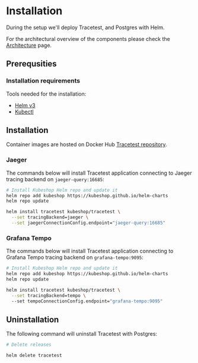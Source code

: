 # Installation

During the setup we'll deploy Tracetest, and Postgres with Helm.

For the architectural overview of the components please check the [Architecture](architecture.md) page.

## Prerequsities

### Installation requirements

Tools needed for the installation:

- [Helm v3](https://helm.sh/docs/intro/install/)
- [Kubectl](https://kubernetes.io/docs/tasks/tools/)

## Installation

Container images are hosted on Docker Hub [Tracetest repository](https://hub.docker.com/r/kubeshop/tracetest).

### Jaeger

The commands below will install Tracetest application connecting to Jaeger tracing backend on `jaeger-query:16685`:

```sh
# Install Kubeshop Helm repo and update it
helm repo add kubeshop https://kubeshop.github.io/helm-charts
helm repo update

helm install tracetest kubeshop/tracetest \
  --set tracingBackend=jaeger \
  --set jaegerConnectionConfig.endpoint="jaeger-query:16685"
```

### Grafana Tempo

The commands below will install Tracetest application connecting to Grafana Tempo tracing backend on `grafana-tempo:9095`:

```sh
# Install Kubeshop Helm repo and update it
helm repo add kubeshop https://kubeshop.github.io/helm-charts
helm repo update

helm install tracetest kubeshop/tracetest \
  --set tracingBackend=tempo \ 
  --set tempoConnectionConfig.endpoint="grafana-tempo:9095"
```

## Uninstallation

The following command will uninstall Tracetest with Postgres:

```sh
# Delete releases

helm delete tracetest
```
